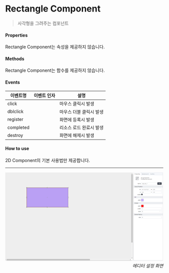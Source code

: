 # Rectangle Component
> 사각형을 그려주는 컴포넌트

#### Properties

Rectangle Component는 속성을 제공하지 않습니다.

#### Methods

Rectangle Component는 함수를 제공하지 않습니다.

#### Events
|이벤트명|이벤트 인자|설명|
|---|---|---|
|click||마우스 클릭시 발생|
|dblclick||마우스 더블 클릭시 발생|
|register||화면에 등록시 발생|
|completed||리소스 로드 완료시 발생|
|destroy||화면에 해제시 발생|

#### How to use

2D Component의 기본 사용법만 제공합니다.

---

![gras](./images/rectangle.png)
<p align="right" style="margin-top: -.85em;font-style: italic;">에디터 설정 화면</p>